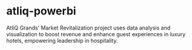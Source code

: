# atliq-powerbi
AtliQ Grands' Market Revitalization project uses data analysis and visualization to boost revenue and enhance guest experiences in luxury hotels, empowering leadership in hospitality.
